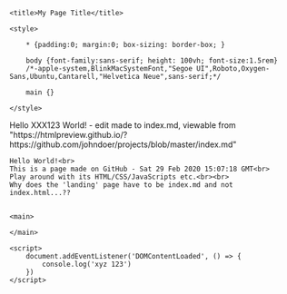<!DOCTYPE html>
<head>
	<meta charset="UTF-8">
	<meta name="viewport" content="width=device-width, initial-scale=1.0">
	<meta http-equiv="X-UA-Compatible" content="ie-edge">
	
	<title>My Page Title</title>

	<style>

		* {padding:0; margin:0; box-sizing: border-box; }
	
		body {font-family:sans-serif; height: 100vh; font-size:1.5rem}
		/*-apple-system,BlinkMacSystemFont,"Segoe UI",Roboto,Oxygen-Sans,Ubuntu,Cantarell,"Helvetica Neue",sans-serif;*/
			
		main {}
	
	</style>

</head>
<body>
	Hello XXX123 World! - edit made to index.md, viewable from "https://htmlpreview.github.io/?https://github.com/johndoer/projects/blob/master/index.md"<br>
	
	Hello World!<br>
	This is a page made on GitHub - Sat 29 Feb 2020 15:07:18 GMT<br>
	Play around with its HTML/CSS/JavaScripts etc.<br><br>
	Why does the 'landing' page have to be index.md and not index.html...??
	
	
	<main>
	
	</main>

	<script>
		document.addEventListener('DOMContentLoaded', () => {
			console.log('xyz 123')
		})
	</script>

</body>
</html>
